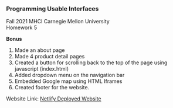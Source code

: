 ### Programming Usable Interfaces <br>
Fall 2021 MHCI Carnegie Mellon University <br>
Homework 5


<b>Bonus</b>
1. Made an about page
2. Made 4 product detail pages
3. Created a button for scrolling back to the top of the page using javascript (index.html)
4. Added dropdown menu on the navigation bar
5. Embedded Google map using HTML Iframes
6. Created footer for the website.

Website Link: <a href="https://taeyoung-fluff-puff.netlify.app/index.html"> Netlify Deployed Website </a>
